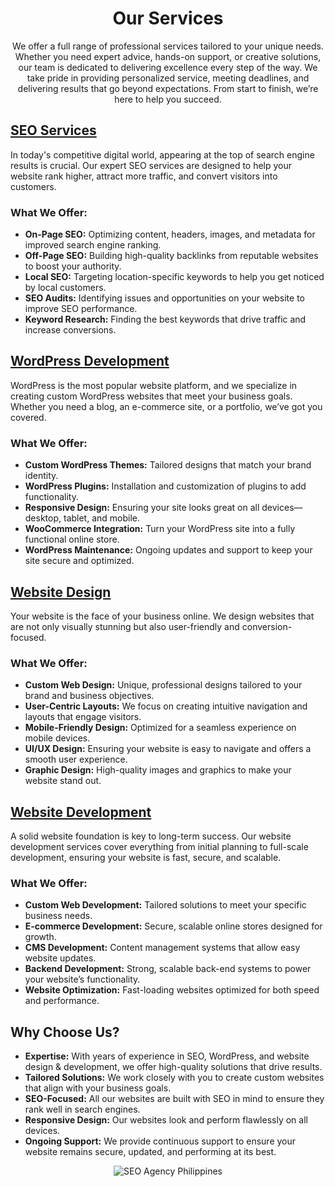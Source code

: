<h1 align="center">Our Services</h1>
<p align="center">We offer a full range of professional services tailored to your unique needs. Whether you need expert advice, hands-on support, or creative solutions, our team is dedicated to delivering excellence every step of the way. We take pride in providing personalized service, meeting deadlines, and delivering results that go beyond expectations. From start to finish, we’re here to help you succeed.</p>

<h2><a href="https://github.com/ipresyo/seo/">SEO Services</a></h2>

<p>In today's competitive digital world, appearing at the top of search engine results is crucial. Our expert SEO services are designed to help your website rank higher, attract more traffic, and convert visitors into customers.</p>

<h3>What We Offer:</h3>

<ul>
  <li><strong>On-Page SEO:</strong> Optimizing content, headers, images, and metadata for improved search engine ranking.</li>
  <li><strong>Off-Page SEO:</strong> Building high-quality backlinks from reputable websites to boost your authority.</li>
  <li><strong>Local SEO:</strong> Targeting location-specific keywords to help you get noticed by local customers.</li>
  <li><strong>SEO Audits:</strong> Identifying issues and opportunities on your website to improve SEO performance.</li>
  <li><strong>Keyword Research:</strong> Finding the best keywords that drive traffic and increase conversions.</li>
</ul>



<h2><a href="https://github.com/ipresyo/wordpress-development/">WordPress Development</a></h2>

<p>WordPress is the most popular website platform, and we specialize in creating custom WordPress websites that meet your business goals. Whether you need a blog, an e-commerce site, or a portfolio, we’ve got you covered.</p>

<h3>What We Offer:</h3>
<ul>
  <li><strong>Custom WordPress Themes:</strong> Tailored designs that match your brand identity.</li>
  <li><strong>WordPress Plugins:</strong> Installation and customization of plugins to add functionality.</li>
  <li><strong>Responsive Design:</strong> Ensuring your site looks great on all devices—desktop, tablet, and mobile.</li>
  <li><strong>WooCommerce Integration:</strong> Turn your WordPress site into a fully functional online store.</li>
  <li><strong>WordPress Maintenance:</strong> Ongoing updates and support to keep your site secure and optimized.</li>
</ul>


<h2><a href="https://github.com/ipresyo/website-design/">Website Design</a></h2>

<p>Your website is the face of your business online. We design websites that are not only visually stunning but also user-friendly and conversion-focused.</p>

<h3>What We Offer:</h3>
<ul>
  <li><strong>Custom Web Design:</strong> Unique, professional designs tailored to your brand and business objectives.</li>
  <li><strong>User-Centric Layouts:</strong> We focus on creating intuitive navigation and layouts that engage visitors.</li>
  <li><strong>Mobile-Friendly Design:</strong> Optimized for a seamless experience on mobile devices.</li>
  <li><strong>UI/UX Design:</strong> Ensuring your website is easy to navigate and offers a smooth user experience.</li>
  <li><strong>Graphic Design:</strong> High-quality images and graphics to make your website stand out.</li>
</ul>



<h2><a href="https://github.com/ipresyo/website-development/">Website Development</a></h2>

<p>A solid website foundation is key to long-term success. Our website development services cover everything from initial planning to full-scale development, ensuring your website is fast, secure, and scalable.</p>

<h3>What We Offer:</h3>
<ul>
  <li><strong>Custom Web Development:</strong> Tailored solutions to meet your specific business needs.</li>
  <li><strong>E-commerce Development:</strong> Secure, scalable online stores designed for growth.</li>
  <li><strong>CMS Development:</strong> Content management systems that allow easy website updates.</li>
  <li><strong>Backend Development:</strong> Strong, scalable back-end systems to power your website’s functionality.</li>
  <li><strong>Website Optimization:</strong> Fast-loading websites optimized for both speed and performance.</li>
</ul>


<h2>Why Choose Us?</h2>

<ul>
  <li><strong>Expertise:</strong> With years of experience in SEO, WordPress, and website design & development, we offer high-quality solutions that drive results.</li>
  <li><strong>Tailored Solutions:</strong> We work closely with you to create custom websites that align with your business goals.</li>
  <li><strong>SEO-Focused:</strong> All our websites are built with SEO in mind to ensure they rank well in search engines.</li>
  <li><strong>Responsive Design:</strong> Our websites look and perform flawlessly on all devices.</li>
  <li><strong>Ongoing Support:</strong> We provide continuous support to ensure your website remains secure, updated, and performing at its best.</li>
</ul>

<p align="center">
  <a href="https://github.com/ipresyo/" target="_blank" style="text-decoration: none;">
    <img src="https://img.shields.io/badge/View%20My%20GitHub-000000?style=for-the-badge&logo=github&logoColor=white" alt="SEO Agency Philippines">
  </a>
</p>
